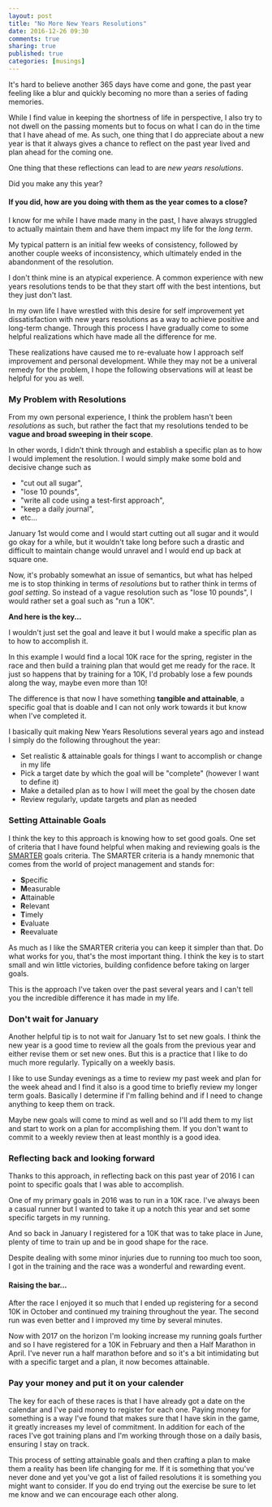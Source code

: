 ```yaml
---
layout: post
title: "No More New Years Resolutions"
date: 2016-12-26 09:30
comments: true
sharing: true
published: true
categories: [musings]
---
```


It's hard to believe another 365 days have come and gone, the past year 
feeling like a blur and quickly becoming no more than a series of fading 
memories. 

While I find value in keeping the shortness of life in perspective,
I also try to not dwell on the passing moments but to focus on what I can
do in the time that I have ahead of me. As such, one thing that I do appreciate 
about a new year is that it always gives a chance to reflect on the past 
year lived and plan ahead for the coming one. 

One thing that these reflections can lead to are *new years resolutions*. 

Did you make any this year?

#### If you did, how are you doing with them as the year comes to a close?

<!-- more -->

I know for me while I have made many in the past, I have always struggled to actually
maintain them and have them impact my life for the *long term*. 

My typical pattern is an initial few weeks of consistency, followed
by another couple weeks of inconsistency, which ultimately ended in the
abandonment of the resolution. 

I don't think mine is an atypical experience. A common 
experience with new years resolutions tends to be that they start off 
with the best intentions, but they just don't last. 

In my own life I have wrestled with this desire for self improvement
yet dissatisfaction with new years resolutions as a way to achieve positive
and long-term change. Through this process I have gradually come to some helpful realizations
which have made all the difference for me. 

These realizations have caused
me to re-evaluate how I approach self improvement and personal development.
While they may not be a univeral remedy for the problem, I hope the 
following observations will at least be helpful for you as well.


### My Problem with Resolutions

From my own personal experience, I think the problem hasn't been 
*resolutions* as such, but rather the fact that my resolutions tended to 
be **vague and broad sweeping in their scope**. 

In other words, I didn't 
think through and establish a specific plan as to how I would implement
the resolution. I would simply make some bold and decisive change 
such as 

 * "cut out all sugar", 
 * "lose 10 pounds", 
 * "write all code using a test-first approach", 
 * "keep a daily journal", 
 * etc...

January 1st would come and I would start cutting out all sugar
and it would go okay for a while, but it wouldn't take long
before such a drastic and difficult to maintain change would
unravel and I would end up back at square one.

Now, it's probably somewhat an issue of semantics, but what has 
helped me is to stop thinking in terms of *resolutions* but to 
rather think in terms of *goal setting*. So instead of a vague
resolution such as "lose 10 pounds", I would rather set a goal
such as "run a 10K". 

**And here is the key...** 

I wouldn't just set the goal and leave it but I would make a 
specific plan as to how to accomplish it. 

In this example I would find a local 10K race for the spring, 
register in the race and then build a training plan that would 
get me ready for the race. It just so happens
that by training for a 10K, I'd probably lose a few pounds
along the way, maybe even more than 10! 

The difference is that now I have something
**tangible and attainable**, a specific goal that is doable
and I can not only work towards it but know when I've completed
it.

I basically quit making New Years Resolutions several years
ago and instead I simply do the following throughout the year:

 * Set realistic & attainable goals for things I want to accomplish or change in my life
 * Pick a target date by which the goal will be "complete" (however I want to define it)
 * Make a detailed plan as to how I will meet the goal by the chosen date
 * Review regularly, update targets and plan as needed

### Setting Attainable Goals

I think the key to this approach is knowing how to set good
goals. One set of criteria that I have found helpful when
making and reviewing goals is the [SMARTER](http://en.wikipedia.org/wiki/SMART_criteria) 
goals criteria. The SMARTER criteria is a handy mnemonic 
that comes from the world of project management and stands for:

 * **S**pecific
 * **M**easurable
 * **A**ttainable
 * **R**elevant
 * **T**imely
 * **E**valuate
 * **R**eevaluate

As much as I like the SMARTER criteria you can keep it simpler
than that. Do what works for you, that's the most important
thing. I think the key is to start small and win little victories,
building confidence before taking on larger goals.

This is the approach I've taken over the past several years 
and I can't tell you the incredible difference it has made
in my life. 

### Don't wait for January

Another helpful tip is to not wait for January 1st to set new goals. I think the
new year is a good time to review all the goals from the
previous year and either revise them or set new ones. But
this is a practice that I like to do much more regularly. Typically
on a weekly basis. 

I like to use Sunday evenings as a time to review my past 
week and plan for the week ahead and I find it also 
is a good time to briefly review my longer term goals. 
Basically I determine if I'm falling behind and if I need to change
anything to keep them on track. 

Maybe new goals will come
to mind as well and so I'll add them to my list and start
to work on a plan for accomplishing them. If you don't want to
commit to a weekly review then at least monthly is a good
idea. 

### Reflecting back and looking forward

Thanks to this approach, in reflecting back on this past year of 2016 
I can point to specific goals that I was able to accomplish.

One of my primary goals in 2016 was to run in a 10K race. I've always
been a casual runner but I wanted to take it up a notch this year
and set some specific targets in my running.

And so back in January I registered for a 10K that was to take place in June,
plenty of time to train up and be in good shape for the race.

Despite dealing with some minor injuries due to running too much
too soon, I got in the training and the race was a wonderful and
rewarding event.

#### Raising the bar...

After the race I enjoyed it so much that I ended up registering for a second
10K in October and continued my training throughout the year. The
second run was even better and I improved my time by several minutes.

Now with 2017 on the horizon I'm looking increase my running goals further
and so I have registered for a 10K in February and then a Half Marathon
in April. I've never run a half marathon before and so it's a bit intimidating
but with a specific target and a plan, it now becomes attainable.

### Pay your money and put it on your calender

The key for each of these races is that I have already got a date
on the calendar and I've paid money to register for each one. Paying money for
something is a way I've found that makes sure that I have skin in the game, it
greatly increases my level of commitment. In addition for each
of the races I've got training plans and I'm working through those on a daily basis,
ensuring I stay on track.

This process of setting attainable goals and then crafting a plan to make them
a reality has been life changing for me. If it is something that you've never
done and yet you've got a list of failed resolutions it is something you
might want to consider. If you do end trying out the exercise be sure to
let me know and we can encourage each other along.


